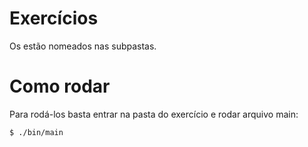 # Exercícios

Os estão nomeados nas subpastas.

# Como rodar

Para rodá-los basta entrar na pasta do exercício e rodar arquivo main:

`$ ./bin/main`
